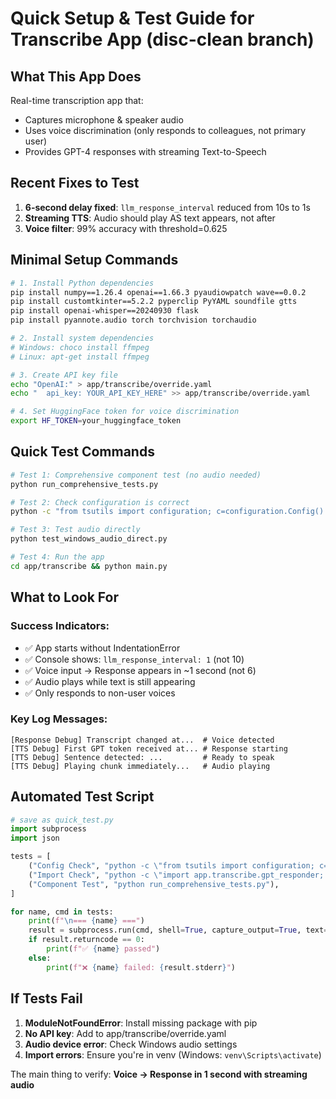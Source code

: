 # Quick Setup & Test Guide for Transcribe App (disc-clean branch)

## What This App Does
Real-time transcription app that:
- Captures microphone & speaker audio
- Uses voice discrimination (only responds to colleagues, not primary user)
- Provides GPT-4 responses with streaming Text-to-Speech

## Recent Fixes to Test
1. **6-second delay fixed**: `llm_response_interval` reduced from 10s to 1s
2. **Streaming TTS**: Audio should play AS text appears, not after
3. **Voice filter**: 99% accuracy with threshold=0.625

## Minimal Setup Commands

```bash
# 1. Install Python dependencies
pip install numpy==1.26.4 openai==1.66.3 pyaudiowpatch wave==0.0.2
pip install customtkinter==5.2.2 pyperclip PyYAML soundfile gtts
pip install openai-whisper==20240930 flask
pip install pyannote.audio torch torchvision torchaudio

# 2. Install system dependencies
# Windows: choco install ffmpeg
# Linux: apt-get install ffmpeg

# 3. Create API key file
echo "OpenAI:" > app/transcribe/override.yaml
echo "  api_key: YOUR_API_KEY_HERE" >> app/transcribe/override.yaml

# 4. Set HuggingFace token for voice discrimination
export HF_TOKEN=your_huggingface_token
```

## Quick Test Commands

```bash
# Test 1: Comprehensive component test (no audio needed)
python run_comprehensive_tests.py

# Test 2: Check configuration is correct
python -c "from tsutils import configuration; c=configuration.Config().data; print(f\"LLM interval: {c['General']['llm_response_interval']}s (should be 1)\")"

# Test 3: Test audio directly
python test_windows_audio_direct.py

# Test 4: Run the app
cd app/transcribe && python main.py
```

## What to Look For

### Success Indicators:
- ✅ App starts without IndentationError
- ✅ Console shows: `llm_response_interval: 1` (not 10)
- ✅ Voice input → Response appears in ~1 second (not 6)
- ✅ Audio plays while text is still appearing
- ✅ Only responds to non-user voices

### Key Log Messages:
```
[Response Debug] Transcript changed at...  # Voice detected
[TTS Debug] First GPT token received at... # Response starting
[TTS Debug] Sentence detected: ...         # Ready to speak
[TTS Debug] Playing chunk immediately...   # Audio playing
```

## Automated Test Script

```python
# save as quick_test.py
import subprocess
import json

tests = [
    ("Config Check", "python -c \"from tsutils import configuration; c=configuration.Config().data; assert c['General']['llm_response_interval']==1\""),
    ("Import Check", "python -c \"import app.transcribe.gpt_responder; print('Imports OK')\""),
    ("Component Test", "python run_comprehensive_tests.py"),
]

for name, cmd in tests:
    print(f"\n=== {name} ===")
    result = subprocess.run(cmd, shell=True, capture_output=True, text=True)
    if result.returncode == 0:
        print(f"✅ {name} passed")
    else:
        print(f"❌ {name} failed: {result.stderr}")
```

## If Tests Fail

1. **ModuleNotFoundError**: Install missing package with pip
2. **No API key**: Add to app/transcribe/override.yaml
3. **Audio device error**: Check Windows audio settings
4. **Import errors**: Ensure you're in venv (Windows: `venv\Scripts\activate`)

The main thing to verify: **Voice → Response in 1 second with streaming audio**